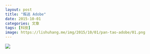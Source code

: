 ```yaml
---
layout: post
title: "叛逃 Adobe"
date: 2015-10-01
categories: 文章
tags: [科技]
image: https://lishuhang.me/img/2015/10/01/pan-tao-adobe/01.png
---
```


![](http://mmbiz.qpic.cn/mmbiz/AdRKyBVLoHJAxaSK9zyNcFSuTmYMlPL7g8ibu3fCca0ib7iayu09llwAF1BGrxJJE8hPqKvTHKfNsskYsYzKGkcng/0?wx_fmt=jpeg)